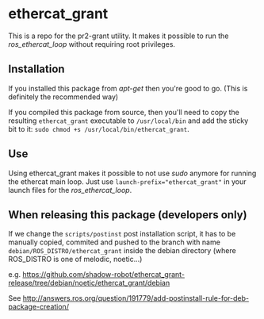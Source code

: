 # ethercat_grant

This is a repo for the pr2-grant utility. It makes it possible to run the *ros_ethercat_loop* without requiring root privileges.

## Installation

If you installed this package from *apt-get* then you're good to go. (This is definitely the recommended way)

If you compiled this package from source, then you'll need to copy the resulting `ethercat_grant` executable to `/usr/local/bin` and add the sticky bit to it: `sudo chmod +s /usr/local/bin/ethercat_grant`.

## Use
Using ethercat_grant makes it possible to not use *sudo* anymore for running the ethercat main loop. Just use `launch-prefix="ethercat_grant"` in your launch files for the *ros_ethercat_loop*.

## When releasing this package (developers only)

If we change the `scripts/postinst` post installation script, it has to be manually copied, commited and pushed to the branch with name `debian/ROS_DISTRO/ethercat_grant` inside the debian directory (where ROS_DISTRO is one of melodic, noetic...)

e.g. https://github.com/shadow-robot/ethercat_grant-release/tree/debian/noetic/ethercat_grant/debian


See http://answers.ros.org/question/191779/add-postinstall-rule-for-deb-package-creation/
